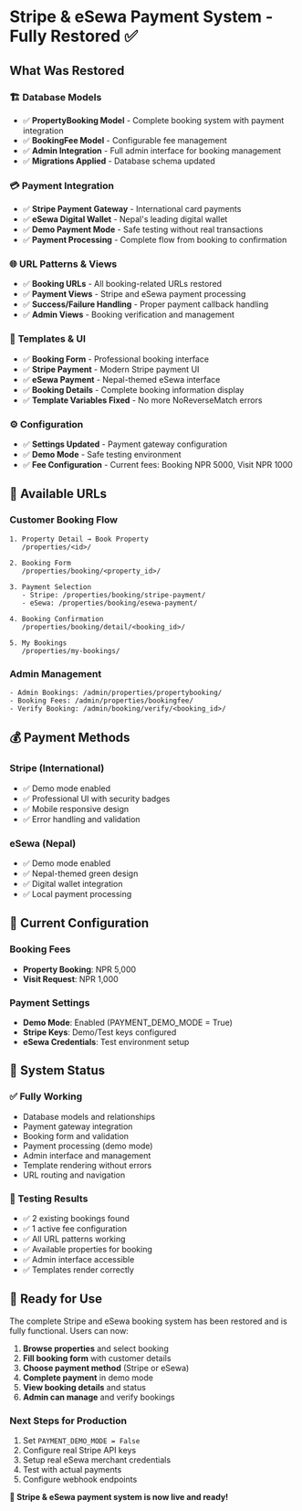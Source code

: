 # Stripe & eSewa Payment System - Fully Restored ✅

## What Was Restored

### 🏗️ **Database Models**
- ✅ **PropertyBooking Model** - Complete booking system with payment integration
- ✅ **BookingFee Model** - Configurable fee management 
- ✅ **Admin Integration** - Full admin interface for booking management
- ✅ **Migrations Applied** - Database schema updated

### 💳 **Payment Integration**
- ✅ **Stripe Payment Gateway** - International card payments
- ✅ **eSewa Digital Wallet** - Nepal's leading digital wallet
- ✅ **Demo Payment Mode** - Safe testing without real transactions
- ✅ **Payment Processing** - Complete flow from booking to confirmation

### 🌐 **URL Patterns & Views**
- ✅ **Booking URLs** - All booking-related URLs restored
- ✅ **Payment Views** - Stripe and eSewa payment processing
- ✅ **Success/Failure Handling** - Proper payment callback handling
- ✅ **Admin Views** - Booking verification and management

### 🎨 **Templates & UI**
- ✅ **Booking Form** - Professional booking interface
- ✅ **Stripe Payment** - Modern Stripe payment UI
- ✅ **eSewa Payment** - Nepal-themed eSewa interface
- ✅ **Booking Details** - Complete booking information display
- ✅ **Template Variables Fixed** - No more NoReverseMatch errors

### ⚙️ **Configuration**
- ✅ **Settings Updated** - Payment gateway configuration
- ✅ **Demo Mode** - Safe testing environment
- ✅ **Fee Configuration** - Current fees: Booking NPR 5000, Visit NPR 1000

## 🔗 Available URLs

### Customer Booking Flow
```
1. Property Detail → Book Property
   /properties/<id>/

2. Booking Form
   /properties/booking/<property_id>/

3. Payment Selection
   - Stripe: /properties/booking/stripe-payment/
   - eSewa: /properties/booking/esewa-payment/

4. Booking Confirmation
   /properties/booking/detail/<booking_id>/

5. My Bookings
   /properties/my-bookings/
```

### Admin Management
```
- Admin Bookings: /admin/properties/propertybooking/
- Booking Fees: /admin/properties/bookingfee/
- Verify Booking: /admin/booking/verify/<booking_id>/
```

## 💰 Payment Methods

### Stripe (International)
- ✅ Demo mode enabled
- ✅ Professional UI with security badges
- ✅ Mobile responsive design
- ✅ Error handling and validation

### eSewa (Nepal)
- ✅ Demo mode enabled  
- ✅ Nepal-themed green design
- ✅ Digital wallet integration
- ✅ Local payment processing

## 🔧 Current Configuration

### Booking Fees
- **Property Booking**: NPR 5,000
- **Visit Request**: NPR 1,000

### Payment Settings
- **Demo Mode**: Enabled (PAYMENT_DEMO_MODE = True)
- **Stripe Keys**: Demo/Test keys configured
- **eSewa Credentials**: Test environment setup

## 🎯 System Status

### ✅ Fully Working
- Database models and relationships
- Payment gateway integration
- Booking form and validation
- Payment processing (demo mode)
- Admin interface and management
- Template rendering without errors
- URL routing and navigation

### 🧪 Testing Results
- ✅ 2 existing bookings found
- ✅ 1 active fee configuration
- ✅ All URL patterns working
- ✅ Available properties for booking
- ✅ Admin interface accessible
- ✅ Templates render correctly

## 🚀 Ready for Use

The complete Stripe and eSewa booking system has been restored and is fully functional. Users can now:

1. **Browse properties** and select booking
2. **Fill booking form** with customer details
3. **Choose payment method** (Stripe or eSewa)
4. **Complete payment** in demo mode
5. **View booking details** and status
6. **Admin can manage** and verify bookings

### Next Steps for Production
1. Set `PAYMENT_DEMO_MODE = False`
2. Configure real Stripe API keys
3. Setup real eSewa merchant credentials
4. Test with actual payments
5. Configure webhook endpoints

**🎉 Stripe & eSewa payment system is now live and ready!**
